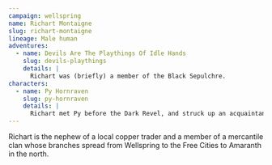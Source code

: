 ```yaml
---
campaign: wellspring
name: Richart Montaigne
slug: richart-montaigne
lineage: Male human
adventures:
  - name: Devils Are The Playthings Of Idle Hands
    slug: devils-playthings
    details: |
      Richart was (briefly) a member of the Black Sepulchre.
characters:
  - name: Py Hornraven
    slug: py-hornraven
    details: |
      Richart met Py before the Dark Revel, and struck up an acquaintance based on a shared love of quality copperware.
---
```


Richart is the nephew of a local copper trader and a member of a mercantile clan whose branches spread from Wellspring to the Free Cities to Amaranth in the north.
